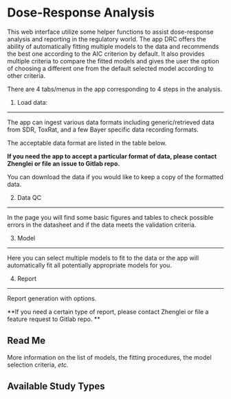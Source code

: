 Dose-Response Analysis
======================

This web interface utilize some helper functions to assist dose-response
analysis and reporting in the regulatory world. The app DRC offers the
ability of automatically fitting multiple models to the data and
recommends the best one according to the AIC criterion by default. It
also provides multiple criteria to compare the fitted models and gives
the user the option of choosing a different one from the default
selected model according to other criteria.

There are 4 tabs/menus in the app corresponding to 4 steps in the
analysis.

1. Load data:
-------------

The app can ingest various data formats including generic/retrieved data
from SDR, ToxRat, and a few Bayer specific data recording formats.

The acceptable data format are listed in the table below.

**If you need the app to accept a particular format of data, please
contact Zhenglei or file an issue to Gitlab repo.**

You can download the data if you would like to keep a copy of the
formatted data.

2. Data QC
----------

In the page you will find some basic figures and tables to check
possible errors in the datasheet and if the data meets the validation
criteria.

3. Model
--------

Here you can select multiple models to fit to the data or the app will
automatically fit all potentially appropriate models for you.

4. Report
---------

Report generation with options.

**If you need a certain type of report, please contact Zhenglei or file
a feature request to Gitlab repo. **

Read Me
-------

More information on the list of models, the fitting procedures, the
model selection criteria, *etc.*

Available Study Types
---------------------
